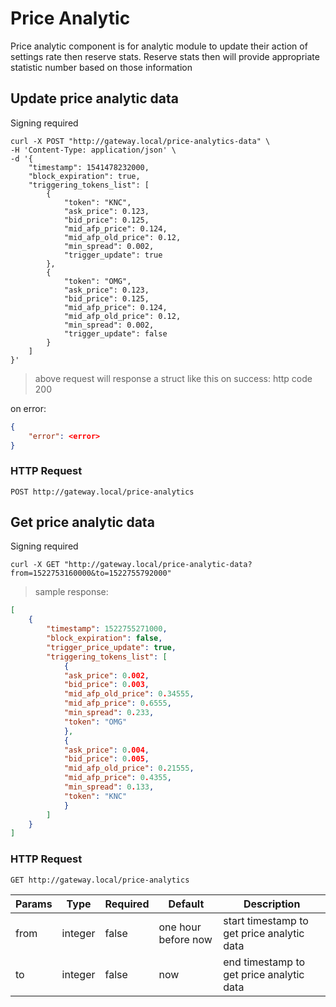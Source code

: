 # Price Analytic

Price analytic component is for analytic module to update their action of settings rate then reserve stats. Reserve stats then will provide appropriate statistic number based on those information

## Update price analytic data

<aside class="notice">Signing required</aside>

```shell
curl -X POST "http://gateway.local/price-analytics-data" \
-H 'Content-Type: application/json' \
-d '{
    "timestamp": 1541478232000,
    "block_expiration": true,
    "triggering_tokens_list": [
        {
            "token": "KNC",
            "ask_price": 0.123,
            "bid_price": 0.125,
            "mid_afp_price": 0.124,
            "mid_afp_old_price": 0.12,
            "min_spread": 0.002,
            "trigger_update": true
        },
        {
            "token": "OMG",
            "ask_price": 0.123,
            "bid_price": 0.125,
            "mid_afp_price": 0.124,
            "mid_afp_old_price": 0.12,
            "min_spread": 0.002,
            "trigger_update": false
        }
    ]
}'
```

> above request will response a struct like this
on success: http code 200

on error:

```json
{
    "error": <error>
}
```

### HTTP Request

`POST http://gateway.local/price-analytics`


## Get price analytic data

<aside class="notice">Signing required</aside>

```shell
curl -X GET "http://gateway.local/price-analytic-data?from=1522753160000&to=1522755792000"
```

> sample response:

```json
[
    {
        "timestamp": 1522755271000,
        "block_expiration": false,
        "trigger_price_update": true,
        "triggering_tokens_list": [
            {
            "ask_price": 0.002,
            "bid_price": 0.003,
            "mid_afp_old_price": 0.34555,
            "mid_afp_price": 0.6555,
            "min_spread": 0.233,
            "token": "OMG"
            },
            {
            "ask_price": 0.004,
            "bid_price": 0.005,
            "mid_afp_old_price": 0.21555,
            "mid_afp_price": 0.4355,
            "min_spread": 0.133,
            "token": "KNC"
            }
        ]
    }
]
```

### HTTP Request

`GET http://gateway.local/price-analytics`

Params | Type | Required | Default | Description
------ | ---- | -------- | ------- | -----------
from | integer | false | one hour before now | start timestamp to get price analytic data
to | integer | false | now | end timestamp to get price analytic data